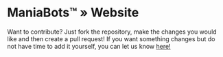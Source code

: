 # ManiaBots&trade; » Website

Want to contribute? Just fork the repository, make the changes you would like and then create a pull request!
If you want something changes but do not have time to add it yourself, you can let us know [here!](https://github.com/ManiaBots/Website/issues)
